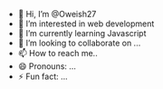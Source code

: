 - 👋 Hi, I’m @Oweish27
- 👀 I’m interested in web development 
- 🌱 I’m currently learning Javascript 
- 💞️ I’m looking to collaborate on ...
- 📫 How to reach me..
- 😄 Pronouns: ...
- ⚡ Fun fact: ...

<!---
Oweish27/Oweish27 is a ✨ special ✨ repository because its `README.md` (this file) appears on your GitHub profile.
You can click the Preview link to take a look at your changes.
--->
